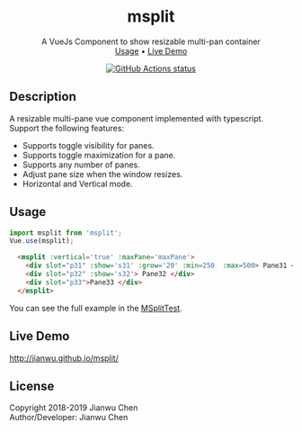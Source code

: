 <h1 align="center">msplit</h1>

<p align="center">
  A VueJs Component to show resizable multi-pan container<br>
  <a href="#Usage">Usage</a> •
  <a href="#live-demo">Live Demo</a>
</p>

<p align="center"><a href="https://github.com/jianwu/msplit"><img alt="GitHub Actions status" src="https://github.com/jianwu/msplit/workflows/Node%20CI/badge.svg"></a> <!--a href="https://codecov.io/gh/JasonEtco/actions-toolkit/"><img src="https://badgen.now.sh/codecov/c/github/JasonEtco/actions-toolkit" alt="Codecov"></a--></p>

## Description

A resizable multi-pane vue component implemented with typescript. Support the following features:

* Supports toggle visibility for panes.
* Supports toggle maximization for a pane.
* Supports any number of panes.
* Adjust pane size when the window resizes.
* Horizontal and Vertical mode.

## Usage

```javascript
import msplit from 'msplit';
Vue.use(msplit);
```

```html
  <msplit :vertical='true' :maxPane='maxPane'>
    <div slot="p31" :show='s31' :grow='20' :min=250  :max=500> Pane31 </div>
    <div slot="p32" :show='s32'> Pane32 </div>
    <div slot="p33">Pane33 </div>
  </msplit>
```

You can see the full example in the [MSplitTest](https://github.com/jianwu/msplit/blob/master/src/components/MSplitTest.vue).

## Live Demo

http://jianwu.github.io/msplit/

## License

Copyright 2018-2019 Jianwu Chen <br>
Author/Developer: Jianwu Chen
